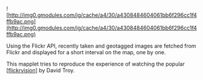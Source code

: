 ![http://img0.gmodules.com/ig/cache/a4/30/a4308484604061bb6f296cc1f4ffb9ac.png](http://img0.gmodules.com/ig/cache/a4/30/a4308484604061bb6f296cc1f4ffb9ac.png)

Using the Flickr API, recently taken and geotagged images are fetched from Flickr and displayed for a short interval on the map, one by one.

This mapplet tries to reproduce the experience of watching the popular [[flickrvision](http://flickrvision.com/)] by David Troy.